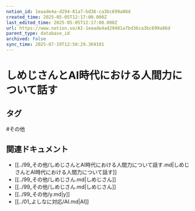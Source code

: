 ```yaml
---
notion_id: 1eaade4a-d294-81a7-bd36-ca3bc699a86d
created_time: 2025-05-05T12:17:00.000Z
last_edited_time: 2025-05-05T12:17:00.000Z
url: https://www.notion.so/AI-1eaade4ad29481a7bd36ca3bc699a86d
parent_type: database_id
archived: False
sync_time: 2025-07-19T12:50:29.369191
---
```


# しめじさんとAI時代における人間力について話す



## タグ

#その他 

## 関連ドキュメント

- [[../99_その他/しめじさんとAI時代における人間力について話す.md|しめじさんとAI時代における人間力について話す]]
- [[../99_その他/しめじさん.md|しめじさん]]
- [[../99_その他/しめじさん.md|しめじさん]]
- [[../99_その他/y.md|y]]
- [[../01_よしなに対応/AI.md|AI]]

